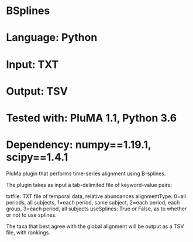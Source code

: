 # BSplines
# Language: Python
# Input: TXT
# Output: TSV
# Tested with: PluMA 1.1, Python 3.6
# Dependency: numpy==1.19.1, scipy==1.4.1

PluMa plugin that performs time-series alignment using B-splines.

The plugin takes as input a tab-delimited file of keyword-value pairs:

txtfile: TXT file of temporal data, relative abundances
alignmentType: 0=all periods, all subjects, 1=each period, same subject, 2=each period, each group, 3=each period, all subjects
useSplines: True or False, as to whether or not to use splines.

The taxa that best agree with the global alignment will be output as a TSV file, with rankings.
